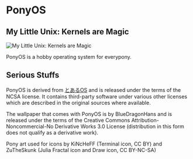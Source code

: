 # PonyOS
## My Little Unix: Kernels are Magic
![My Little Unix: Kernels are Magic](https://github.com/klange/ponyos/raw/master/docs/logo.png)

PonyOS is a hobby operating system for everypony.

## Serious Stuffs

PonyOS is derived from [とあるOS](http://toaruos.org) and is released under the terms of the NCSA license. It contains third-party software under various other licenses which are described in the original sources where available.

The wallpaper that comes with PonyOS is by BlueDragonHans and is released under the terms of the Creative Commons Attribution-Noncommercial-No Derivative Works 3.0 License (distribution in this form does not qualify as a derivative work).

Pony art used for icons by KiNcHeFF (Terminal icon, CC BY) and ZuTheSkunk (Julia Fractal icon and Draw icon, CC BY-NC-SA)

